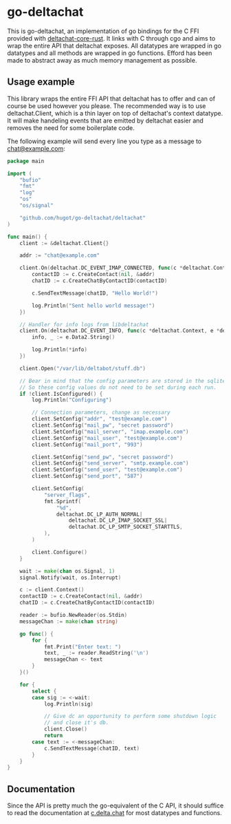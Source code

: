 # go-deltachat
This is go-deltachat, an implementation of go bindings for the C FFI provided with
[deltachat-core-rust](https://github.com/deltachat/deltachat-core-rust). It links with C
through cgo and aims to wrap the entire API that deltachat exposes. All datatypes are
wrapped in go datatypes and all methods are wrapped in go functions. Efford has been made
to abstract away as much memory management as possible.

## Usage example
This library wraps the entire FFI API that deltachat has to offer and can of course be
used however you please. The recommended way is to use deltachat.Client, which is a thin
layer on top of deltachat's context datatype. It will make handeling events that are
emitted by deltachat easier and removes the need for some boilerplate code.

The following example will send every line you type as a message to chat@example.com:
```go
package main

import (
	"bufio"
	"fmt"
	"log"
	"os"
	"os/signal"

	"github.com/hugot/go-deltachat/deltachat"
)

func main() {
	client := &deltachat.Client{}

   	addr := "chat@example.com"

   	client.On(deltachat.DC_EVENT_IMAP_CONNECTED, func(c *deltachat.Context, e *deltachat.Event) {
		contactID := c.CreateContact(nil, &addr)
		chatID := c.CreateChatByContactID(contactID)

		c.SendTextMessage(chatID, "Hello World!")

        log.Println("Sent hello world message!")
	})

	// Handler for info logs from libdeltachat
	client.On(deltachat.DC_EVENT_INFO, func(c *deltachat.Context, e *deltachat.Event) {
		info, _ := e.Data2.String()

        log.Println(*info)
	})

	client.Open("/var/lib/deltabot/stuff.db")

    // Bear in mind that the config parameters are stored in the sqlite database
    // So these config values do not need to be set during each run.
    if !client.IsConfigured() {
        log.Println("Configuring")

        // Connection parameters, change as necessary
	    client.SetConfig("addr", "test@example.com")
	    client.SetConfig("mail_pw", "secret password")
	    client.SetConfig("mail_server", "imap.example.com")
	    client.SetConfig("mail_user", "test@example.com")
	    client.SetConfig("mail_port", "993")

        client.SetConfig("send_pw", "secret password")
        client.SetConfig("send_server", "smtp.example.com")
        client.SetConfig("send_user", "test@example.com")
        client.SetConfig("send_port", "587")

        client.SetConfig(
			"server_flags",
			fmt.Sprintf(
				"%d",
				deltachat.DC_LP_AUTH_NORMAL|
					deltachat.DC_LP_IMAP_SOCKET_SSL|
					deltachat.DC_LP_SMTP_SOCKET_STARTTLS,
			),
		)

		client.Configure()
    }

    wait := make(chan os.Signal, 1)
	signal.Notify(wait, os.Interrupt)

	c := client.Context()
	contactID := c.CreateContact(nil, &addr)
	chatID := c.CreateChatByContactID(contactID)

	reader := bufio.NewReader(os.Stdin)
	messageChan := make(chan string)

	go func() {
		for {
			fmt.Print("Enter text: ")
			text, _ := reader.ReadString('\n')
			messageChan <- text
		}
	}()

	for {
		select {
		case sig := <-wait:
			log.Println(sig)

            // Give dc an opportunity to perform some shutdown logic
            // and close it's db.
			client.Close()
			return
		case text := <-messageChan:
			c.SendTextMessage(chatID, text)
		}
	}
}
```

## Documentation
Since the API is pretty much the go-equivalent of the C API, it should suffice to read the
documentation at [c.delta.chat](https://c.delta.chat) for most datatypes and functions.
